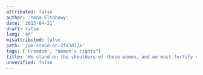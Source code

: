 ```yaml
---
attributed: false
author: 'Mona Eltahawy'
date: '2015-04-21'
draft: false
lang: 'en'
misattributed: false
path: '/we-stand-on-2f43d17a'
tags: ['Freedom', "Women's rights"]
title: 'We stand on the shoulders of these women, and we must fortify our own shoulders for those to come.'
unverified: false
---
```


